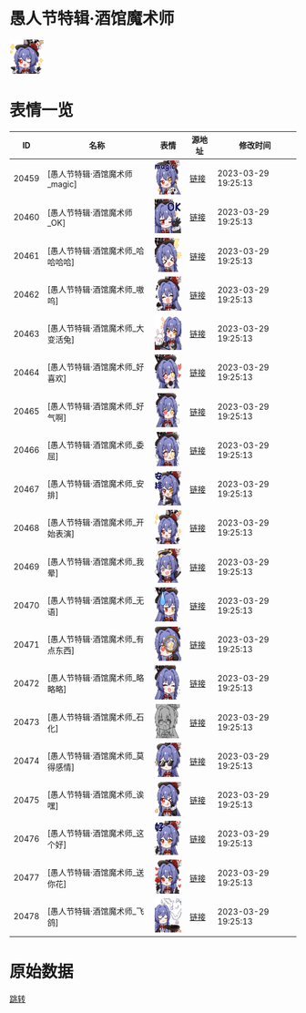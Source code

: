 # 愚人节特辑·酒馆魔术师

<img src="./cover.png" height="60" alt="cover" />

# 表情一览

|ID|名称|表情|源地址|修改时间|
|----|----|----|----|----|
|20459|[愚人节特辑·酒馆魔术师_magic]|<img src="./pic/020459_%5B愚人节特辑·酒馆魔术师_magic%5D.png" height="60" alt="magic"/>|[链接](https://i0.hdslb.com/bfs/emote/5f3e40a21e3efa6caec9ff153d498185650be9dc.png)|2023-03-29 19:25:13|
|20460|[愚人节特辑·酒馆魔术师_OK]|<img src="./pic/020460_%5B愚人节特辑·酒馆魔术师_OK%5D.png" height="60" alt="OK"/>|[链接](https://i0.hdslb.com/bfs/emote/ab6d2e74c5a8bb9efd3caad0f3c2946049e34d7b.png)|2023-03-29 19:25:13|
|20461|[愚人节特辑·酒馆魔术师_哈哈哈哈]|<img src="./pic/020461_%5B愚人节特辑·酒馆魔术师_哈哈哈哈%5D.png" height="60" alt="哈哈哈哈"/>|[链接](https://i0.hdslb.com/bfs/emote/2c9638f4d223c14199cf594c4df8733784f174ba.png)|2023-03-29 19:25:13|
|20462|[愚人节特辑·酒馆魔术师_嗷呜]|<img src="./pic/020462_%5B愚人节特辑·酒馆魔术师_嗷呜%5D.png" height="60" alt="嗷呜"/>|[链接](https://i0.hdslb.com/bfs/emote/ec3515a06557890d7689094e35e339d2183868d7.png)|2023-03-29 19:25:13|
|20463|[愚人节特辑·酒馆魔术师_大变活兔]|<img src="./pic/020463_%5B愚人节特辑·酒馆魔术师_大变活兔%5D.png" height="60" alt="大变活兔"/>|[链接](https://i0.hdslb.com/bfs/emote/f282e2b5e217f0047dadb784008621e40c7e790a.png)|2023-03-29 19:25:13|
|20464|[愚人节特辑·酒馆魔术师_好喜欢]|<img src="./pic/020464_%5B愚人节特辑·酒馆魔术师_好喜欢%5D.png" height="60" alt="好喜欢"/>|[链接](https://i0.hdslb.com/bfs/emote/80a58ba4a0861e237e31c52f97c257ca7241f28c.png)|2023-03-29 19:25:13|
|20465|[愚人节特辑·酒馆魔术师_好气啊]|<img src="./pic/020465_%5B愚人节特辑·酒馆魔术师_好气啊%5D.png" height="60" alt="好气啊"/>|[链接](https://i0.hdslb.com/bfs/emote/1c202fe86da40f4edb29910e7535756aba5bb2af.png)|2023-03-29 19:25:13|
|20466|[愚人节特辑·酒馆魔术师_委屈]|<img src="./pic/020466_%5B愚人节特辑·酒馆魔术师_委屈%5D.png" height="60" alt="委屈"/>|[链接](https://i0.hdslb.com/bfs/emote/33496d600853cfa1c74662da8632d30221377cd0.png)|2023-03-29 19:25:13|
|20467|[愚人节特辑·酒馆魔术师_安排]|<img src="./pic/020467_%5B愚人节特辑·酒馆魔术师_安排%5D.png" height="60" alt="安排"/>|[链接](https://i0.hdslb.com/bfs/emote/720bef75ee3f9fd199492d927089d2ffd9791e04.png)|2023-03-29 19:25:13|
|20468|[愚人节特辑·酒馆魔术师_开始表演]|<img src="./pic/020468_%5B愚人节特辑·酒馆魔术师_开始表演%5D.png" height="60" alt="开始表演"/>|[链接](https://i0.hdslb.com/bfs/emote/880fdd4fd59aed32511cc6b937c27a193223d821.png)|2023-03-29 19:25:13|
|20469|[愚人节特辑·酒馆魔术师_我晕]|<img src="./pic/020469_%5B愚人节特辑·酒馆魔术师_我晕%5D.png" height="60" alt="我晕"/>|[链接](https://i0.hdslb.com/bfs/emote/e1b5a7794afabf5a9ad60001a3b6fc3a143dec9d.png)|2023-03-29 19:25:13|
|20470|[愚人节特辑·酒馆魔术师_无语]|<img src="./pic/020470_%5B愚人节特辑·酒馆魔术师_无语%5D.png" height="60" alt="无语"/>|[链接](https://i0.hdslb.com/bfs/emote/99818cc02bd4463d7602bae77a930f6021ed9195.png)|2023-03-29 19:25:13|
|20471|[愚人节特辑·酒馆魔术师_有点东西]|<img src="./pic/020471_%5B愚人节特辑·酒馆魔术师_有点东西%5D.png" height="60" alt="有点东西"/>|[链接](https://i0.hdslb.com/bfs/emote/756f2b49b7983dbe62c88f8ff6d76e3bd9142d6c.png)|2023-03-29 19:25:13|
|20472|[愚人节特辑·酒馆魔术师_略略略]|<img src="./pic/020472_%5B愚人节特辑·酒馆魔术师_略略略%5D.png" height="60" alt="略略略"/>|[链接](https://i0.hdslb.com/bfs/emote/4554ef930bd09a2d5912fce4f52b04c2c9a699cd.png)|2023-03-29 19:25:13|
|20473|[愚人节特辑·酒馆魔术师_石化]|<img src="./pic/020473_%5B愚人节特辑·酒馆魔术师_石化%5D.png" height="60" alt="石化"/>|[链接](https://i0.hdslb.com/bfs/emote/52e0062edfc4df401c9f3b0cf2260e216f57ce17.png)|2023-03-29 19:25:13|
|20474|[愚人节特辑·酒馆魔术师_莫得感情]|<img src="./pic/020474_%5B愚人节特辑·酒馆魔术师_莫得感情%5D.png" height="60" alt="莫得感情"/>|[链接](https://i0.hdslb.com/bfs/emote/795933d8ae23e158131240a17c095d83d69f8f0d.png)|2023-03-29 19:25:13|
|20475|[愚人节特辑·酒馆魔术师_诶嘿]|<img src="./pic/020475_%5B愚人节特辑·酒馆魔术师_诶嘿%5D.png" height="60" alt="诶嘿"/>|[链接](https://i0.hdslb.com/bfs/emote/c3a60a3c14652d0b4a78406fdb8293bb4d041a90.png)|2023-03-29 19:25:13|
|20476|[愚人节特辑·酒馆魔术师_这个好]|<img src="./pic/020476_%5B愚人节特辑·酒馆魔术师_这个好%5D.png" height="60" alt="这个好"/>|[链接](https://i0.hdslb.com/bfs/emote/fb03fde2bff7c646d7fc0933763df99009f37850.png)|2023-03-29 19:25:13|
|20477|[愚人节特辑·酒馆魔术师_送你花]|<img src="./pic/020477_%5B愚人节特辑·酒馆魔术师_送你花%5D.png" height="60" alt="送你花"/>|[链接](https://i0.hdslb.com/bfs/emote/7e2bc44cbf4ef5c356aa9fe480667df6e99cb506.png)|2023-03-29 19:25:13|
|20478|[愚人节特辑·酒馆魔术师_飞鸽]|<img src="./pic/020478_%5B愚人节特辑·酒馆魔术师_飞鸽%5D.png" height="60" alt="飞鸽"/>|[链接](https://i0.hdslb.com/bfs/emote/6f4f04878b63ddc9de040e951583ea5581a17f5c.png)|2023-03-29 19:25:13|

# 原始数据

[跳转](./raw.json)

